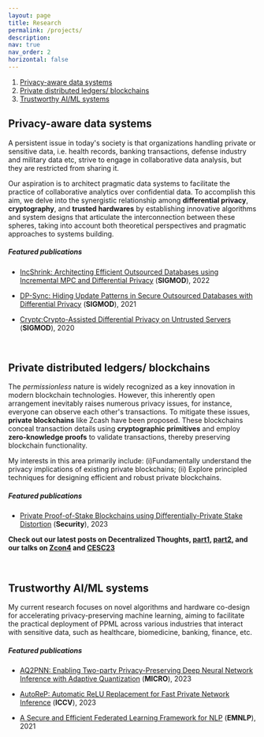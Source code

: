```yaml
---
layout: page
title: Research
permalink: /projects/
description: 
nav: true
nav_order: 2
horizontal: false
---
```


1. [Privacy-aware data systems](#dbms)
2. [Private distributed ledgers/ blockchains](#blockchain)
3. [Trustworthy AI/ML systems](#ai)

## Privacy-aware data systems <a name="dbms"></a>
A persistent issue in today's society is that organizations handling private or sensitive data, i.e. health records, banking transactions, defense industry and military data etc, strive to engage in collaborative data analysis, but they are restricted from sharing it. 

Our aspiration is to architect pragmatic data systems to facilitate the practice of collaborative analytics over confidential data. To accomplish this aim, we delve into the synergistic relationship among **differential privacy**, **cryptography**, and **trusted hardwares** by establishing innovative algorithms and system designs that articulate the interconnection between these spheres, taking into account both theoretical perspectives and pragmatic approaches to systems building.

##### **Featured publications**

- [IncShrink: Architecting Efficient Outsourced Databases using Incremental MPC and Differential Privacy](https://arxiv.org/abs/2203.05084)  (**SIGMOD**), 2022

- [DP-Sync: Hiding Update Patterns in Secure Outsourced Databases with Differential Privacy](https://arxiv.org/abs/2103.15942) (**SIGMOD**), 2021

- [Crypt$\epsilon$:Crypto-Assisted Differential Privacy on Untrusted Servers](https://dl.acm.org/doi/10.1145/3318464.3380596) (**SIGMOD**), 2020

<br>

## Private distributed ledgers/ blockchains <a name="blockchain"></a>

The *permissionless* nature is widely recognized as a key innovation in modern blockchain technologies. However, this inherently open arrangement inevitably raises numerous privacy issues, for instance, everyone can observe each other's transactions. To mitigate these issues, **private blockchains** like Zcash have been proposed. These blockchains conceal transaction details using **cryptographic primitives** and employ **zero-knowledge proofs** to validate transactions, thereby preserving blockchain functionality.

My interests in this area primarily include: (i)Fundamentally understand the privacy implications of existing private blockchains; (ii) Explore principled techniques for designing efficient and robust private blockchains.

##### **Featured publications**
- [Private Proof-of-Stake Blockchains using Differentially-Private Stake Distortion](https://eprint.iacr.org/2023/787) (**Security**), 2023

**Check out our latest posts on Decentralized Thoughts, [part1](https://decentralizedthoughts.github.io/2023-07-21-ppos1/), [part2](https://decentralizedthoughts.github.io/2023-07-21-ppos2/), and our talks on [Zcon4](https://www.youtube.com/live/DMiw7m2Ku78?feature=share&t=9316) and [CESC23](https://www.youtube.com/watch?t=6635&v=q9-xxy43BnM&feature=youtu.be)**

<br>

## Trustworthy AI/ML systems <a name="ai"></a>

My current research focuses on novel algorithms and hardware co-design for accelerating privacy-preserving machine learning, aiming to facilitate the practical deployment of PPML across various industries that interact with sensitive data, such as healthcare, biomedicine, banking, finance, etc.

##### **Featured publications**

- [AQ2PNN: Enabling Two-party Privacy-Preserving Deep Neural Network Inference with Adaptive Quantization](#) (**MICRO**), 2023
  
- [AutoReP: Automatic ReLU Replacement for Fast Private Network Inference](#) (**ICCV**), 2023

- [A Secure and Efficient Federated Learning Framework for NLP](https://aclanthology.org/2021.emnlp-main.606) (**EMNLP**), 2021

<br>
